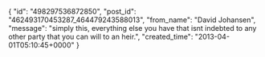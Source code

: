  {
   "id": "498297536872850",
   "post_id": "462493170453287_464479243588013",
   "from_name": "David Johansen",
   "message": "simply this, everything else you have that isnt indebted to any other party that you can will to an heir.",
   "created_time": "2013-04-01T05:10:45+0000"
 }
